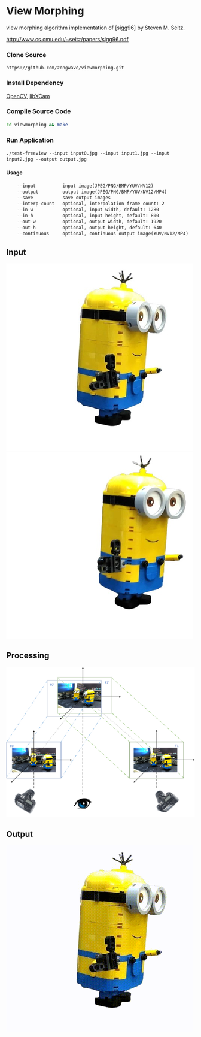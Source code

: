 # View Morphing

view morphing algorithm implementation of [sigg96] by Steven M. Seitz.

http://www.cs.cmu.edu/~seitz/papers/sigg96.pdf



### Clone Source
```
https://github.com/zongwave/viewmorphing.git
```

### Install Dependency
[OpenCV](https://github.com/opencv/opencv), [libXCam](https://github.com/intel/libxcam)



### Compile Source Code
```bash
cd viewmorphing && make
```


### Run Application
```
./test-freeview --input input0.jpg --input input1.jpg --input input2.jpg --output output.jpg
```
#### Usage
        --input          input image(JPEG/PNG/BMP/YUV/NV12)
        --output         output image(JPEG/PNG/BMP/YUV/NV12/MP4)
        --save           save output images
        --interp-count   optional, interpolation frame count: 2
        --in-w           optional, input width, default: 1280
        --in-h           optional, input height, default: 800
        --out-w          optional, output width, default: 1920
        --out-h          optional, output height, default: 640
        --continuous     optional, continuous output image(YUV/NV12/MP4)


## Input
![left image](https://github.com/zongwave/viewmorphing/blob/main/images/minion_1.jpg)
![right image](https://github.com/zongwave/viewmorphing/blob/main/images/minion_2.jpg)

## Processing
![View Morphing](https://github.com/zongwave/viewmorphing/blob/main/images/free_view_projection.png)


## Output
![right image](https://github.com/zongwave/viewmorphing/blob/main/images/minion_out.gif)
